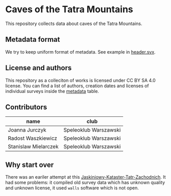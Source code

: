 # Caves of the Tatra Mountains

This repository collects data about caves of the Tatra Mountains.

## Metadata format

We try to keep uniform format of metadata. See example in [header.svx](./header.svx).

## License and authors

This repository as a colleciton of works is licensed under CC BY SA 4.0 license. You can find a list of authors, creation dates and licenses of individual surveys inside the [metadata](./compliance.md) table.

## Contributors
      
|        name        |         club        |
|--------------------|---------------------|
|   Joanna Jurczyk   |Speleoklub Warszawski|
| Radost Waszkiewicz |Speleoklub Warszawski|
|Stanislaw Mielarczek|Speleoklub Warszawski|

## Why start over

There was an eariler attempt at this [Jaskiniowy-Kataster-Tatr-Zachodnich](https://github.com/dlubom/Jaskiniowy-Kataster-Tatr-Zachodnich/). It had some problems: it compiled old survey data which has unknown quality and unknown license, it used `walls` software which is not open. 